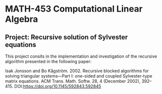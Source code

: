 # MATH-453 Computational Linear Algebra
## Project: Recursive solution of Sylvester equations

This project consits in the implementation and investigation of the recursive algorithm presented in the following paper:

Isak Jonsson and Bo Kågström. 2002. Recursive blocked algorithms for solving triangular systems—Part I: one-sided and coupled Sylvester-type matrix equations. ACM Trans. Math. Softw. 28, 4 (December 2002), 392–415. DOI:https://doi.org/10.1145/592843.592845
